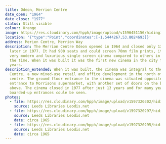 ```yaml
---
title: Odeon, Merrion Centre
date_open: "1964"
date_close: "1977"
status: Still visible
colour: Orange
image: https://res.cloudinary.com/hpph/image/upload/v1596451156/hidinginplainsight/odeon.svg
location: '{"type":"Point","coordinates":[-1.5444267,53.8024693]}'
address: Merion Centre, Merrion Way
description: The Merrion Centre Odeon opened in 1964 and closed only 13 years
  later in 1977. It had 900 seats and could screen 70mm film prints, it was a
  very modern and luxurious single screen cinema compared to others in Leeds at
  the time. When it was built it was the first new cinema in the city for 30
  years.
description_extended: When it was built, the cinema was integral to the Merrion
  Centre, a new mixed-use retail and office development in the north of the city
  centre. The ground floor entrance to the cinema was situated opposite the
  entrance to Morrisons supermarket, with another set of doors on the balcony
  above. The cinema closed in 1977 after just 13 years and for many years the
  boarded-up entrances coule be seen.
photos:
  - file: https://res.cloudinary.com/hpph/image/upload/v1597320302/hidinginplainsight/Odeon_Merrion_Leeds_Libraries_2003102_19016665.jpg
    source: Leeds Libraries Leodis.net
  - file: https://res.cloudinary.com/hpph/image/upload/v1597320297/hidinginplainsight/Odeon_Merrion_Leeds_Libraries_20041027_58658999.jpg
    source: Leeds Libraries Leodis.net
    date: circa 1965
  - file: https://res.cloudinary.com/hpph/image/upload/v1597320295/hidinginplainsight/Odeon_Merrion_Leeds_Libraries_20041027_31448000.jpg
    source: Leeds Libraries Leodis.net
    date: circa 1965
---
```


